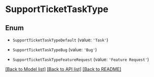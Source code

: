 # SupportTicketTaskType


## Enum

* `SupportTicketTaskTypeDefault` (value: `'Task'`)

* `SupportTicketTaskTypeBug` (value: `'Bug'`)

* `SupportTicketTaskTypeFeatureRequest` (value: `'Feature Request'`)

[[Back to Model list]](../README.md#documentation-for-models) [[Back to API list]](../README.md#documentation-for-api-endpoints) [[Back to README]](../README.md)


